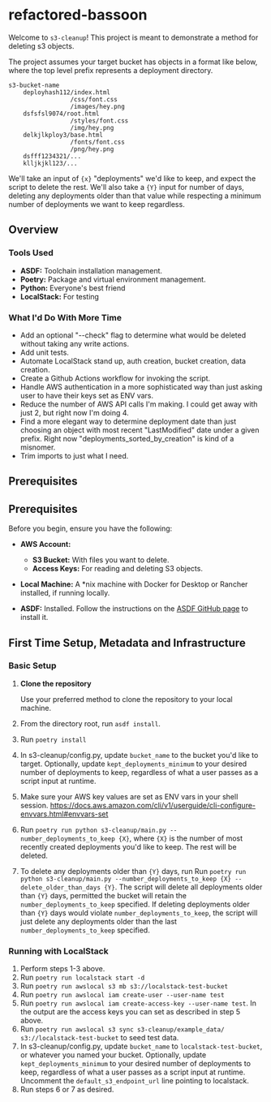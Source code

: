 # refactored-bassoon

Welcome to `s3-cleanup`! This project is meant to demonstrate a method for deleting s3 objects. 

The project assumes your target bucket has objects in a format like below, where the top level prefix represents a deployment directory.

```
s3-bucket-name
	deployhash112/index.html
				 /css/font.css
				 /images/hey.png 
	dsfsfsl9074/root.html
				 /styles/font.css
				 /img/hey.png 
  	delkjlkploy3/base.html
				 /fonts/font.css
				 /png/hey.png 
  	dsfff1234321/...
  	klljkjkl123/...
```

We'll take an input of `{x}` "deployments" we'd like to keep, and expect the script to delete the rest. We'll also take a `{Y}` input for number of days, deleting any deployments older than that value while respecting a minimum number of deployments we want to keep regardless. 

## Overview

### Tools Used

- **ASDF:** Toolchain installation management.
- **Poetry:** Package and virtual environment management. 
- **Python:** Everyone's best friend
- **LocalStack:** For testing


### What I'd Do With More Time

- Add an optional "--check" flag to determine what would be deleted without taking any write actions.
- Add unit tests. 
- Automate LocalStack stand up, auth creation, bucket creation, data creation. 
- Create a Github Actions workflow for invoking the script.
- Handle AWS authentication in a more sophisticated way than just asking user to have their keys set as ENV vars.
- Reduce the number of AWS API calls I'm making. I could get away with just 2, but right now I'm doing 4. 
- Find a more elegant way to determine deployment date than just choosing an object with most recent "LastModified" date under a given prefix. Right now "deployments_sorted_by_creation" is kind of a misnomer. 
- Trim imports to just what I need.



## Prerequisites

## Prerequisites

Before you begin, ensure you have the following:

- **AWS Account:** 
  - **S3 Bucket:** With files you want to delete.
  - **Access Keys:** For reading and deleting S3 objects.

- **Local Machine:** A *nix machine with Docker for Desktop or Rancher installed, if running locally.

- **ASDF:** Installed. Follow the instructions on the [ASDF GitHub page](https://github.com/asdf-vm/asdf) to install it.


## First Time Setup, Metadata and Infrastructure

### Basic Setup

1. **Clone the repository**

   Use your preferred method to clone the repository to your local machine.

2. From the directory root, run `asdf install`.

3. Run `poetry install` 

4. In s3-cleanup/config.py, update `bucket_name` to the bucket you'd like to target. Optionally, update `kept_deployments_minimum` to your desired number of deployments to keep, regardless of what a user passes as a script input at runtime. 

5. Make sure your AWS key values are set as ENV vars in your shell session. https://docs.aws.amazon.com/cli/v1/userguide/cli-configure-envvars.html#envvars-set

6. Run `poetry run python s3-cleanup/main.py --number_deployments_to_keep {X}`, where `{X}` is the number of most recently created deployments you'd like to keep. The rest will be deleted.

7. To delete any deployments older than `{Y}` days, run Run `poetry run python s3-cleanup/main.py --number_deployments_to_keep {X} --delete_older_than_days {Y}`. The script will delete all deployments older than `{Y}` days, permitted the bucket will retain the `number_deployments_to_keep` specified. If deleting deployments older than `{Y}` days would violate `number_deployments_to_keep`, the script will just delete any deployments older than the last `number_deployments_to_keep` specified.

### Running with LocalStack

1. Perform steps 1-3 above.
2. Run `poetry run localstack start -d`
3. Run `poetry run awslocal s3 mb s3://localstack-test-bucket`
4. Run `poetry run awslocal iam create-user --user-name test`
5. Run `poetry run awslocal iam create-access-key --user-name test`. In the output are the access keys you can set as described in step 5 above. 
6. Run `poetry run awslocal s3 sync s3-cleanup/example_data/ s3://localstack-test-bucket` to seed test data.
7. In s3-cleanup/config.py, update `bucket_name` to `localstack-test-bucket`, or whatever you named your bucket. Optionally, update `kept_deployments_minimum` to your desired number of deployments to keep, regardless of what a user passes as a script input at runtime. Uncomment the `default_s3_endpoint_url` line pointing to localstack.
8. Run steps 6 or 7 as desired. 

